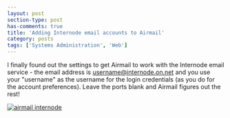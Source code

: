 ```yaml
---
layout: post
section-type: post
has-comments: true
title: 'Adding Internode email accounts to Airmail'
category: posts
tags: ['Systems Administration', 'Web']
---
```


I finally found out the settings to get Airmail to work with the Internode email service - the email address is username@internode.on.net and you use your "username" as the username for the login credentials (as you do for the account preferences). Leave the ports blank and Airmail figures out the rest!

[![airmail internode](http://anthonythecoder.files.wordpress.com/2014/03/airmail-internode.png?w=300)](http://anthonythecoder.files.wordpress.com/2014/03/airmail-internode.png)